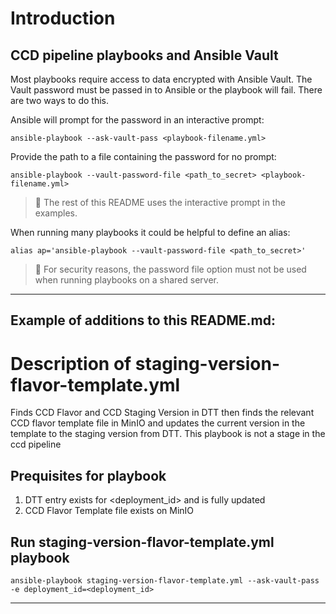 # Introduction

## CCD pipeline playbooks and Ansible Vault

Most playbooks require access to data encrypted with Ansible Vault. The Vault
password must be passed in to Ansible or the playbook will fail. There are two
ways to do this.

Ansible will prompt for the password in an interactive prompt:

    ansible-playbook --ask-vault-pass <playbook-filename.yml>

Provide the path to a file containing the password for no prompt:

    ansible-playbook --vault-password-file <path_to_secret> <playbook-filename.yml>

> 📝 The rest of this README uses the interactive prompt in the examples.

When running many playbooks it could be helpful to define an alias:

    alias ap='ansible-playbook --vault-password-file <path_to_secret>'

> 📝 For security reasons, the password file option must not be used when
running playbooks on a shared server.

---------------------------------------
Example of additions to this README.md: 
---------------------------------------
# Description of staging-version-flavor-template.yml
  Finds CCD Flavor and CCD Staging Version in DTT then finds the relevant CCD flavor template file in MinIO and
  updates the current version in the template to the staging version from DTT.
  This playbook is not a stage in the ccd pipeline

## Prequisites for playbook

1. DTT entry exists for <deployment_id> and is fully updated
2. CCD Flavor Template file exists on MinIO

## Run staging-version-flavor-template.yml playbook

    ansible-playbook staging-version-flavor-template.yml --ask-vault-pass -e deployment_id=<deployment_id>

-------------------------------------

